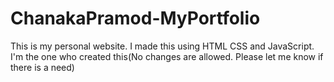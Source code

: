 # ChanakaPramod-MyPortfolio
This is my personal website. I made this using HTML CSS and JavaScript. I'm the one who created this(No changes are allowed. Please let me know if there is a need)

